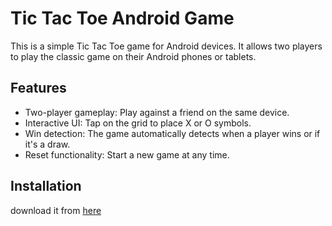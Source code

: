 # Tic Tac Toe Android Game

This is a simple Tic Tac Toe game for Android devices. It allows two players to play the classic game on their Android phones or tablets.

## Features

- Two-player gameplay: Play against a friend on the same device.
- Interactive UI: Tap on the grid to place X or O symbols.
- Win detection: The game automatically detects when a player wins or if it's a draw.
- Reset functionality: Start a new game at any time.

## Installation

download it from [here](https://github.com/alinaserinia6/tictactoe/releases/download/game/install.apk)